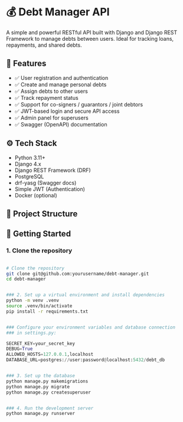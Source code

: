 # 💰 Debt Manager API

A simple and powerful RESTful API built with Django and Django REST Framework to manage debts between users. Ideal for tracking loans, repayments, and shared debts.

## 📌 Features

- ✅ User registration and authentication
- ✅ Create and manage personal debts
- ✅ Assign debts to other users
- ✅ Track repayment status
- ✅ Support for co-signers / guarantors / joint debtors
- ✅ JWT-based login and secure API access
- ✅ Admin panel for superusers
- ✅ Swagger (OpenAPI) documentation

## ⚙️ Tech Stack

- Python 3.11+
- Django 4.x
- Django REST Framework (DRF)
- PostgreSQL
- drf-yasg (Swagger docs)
- Simple JWT (Authentication)
- Docker (optional)

## 🧩 Project Structure



## 🚀 Getting Started

### 1. Clone the repository


```bash

# Clone the repository
git clone git@github.com:yourusername/debt-manager.git
cd debt-manager
```


```bash

### 2. Set up a virtual environment and install dependencies
python -m venv .venv
source .venv/bin/activate
pip install -r requirements.txt

```


```python

### Configure your environment variables and database connection
### in settings.py:

SECRET_KEY=your_secret_key
DEBUG=True
ALLOWED_HOSTS=127.0.0.1,localhost
DATABASE_URL=postgres://user:password@localhost:5432/debt_db

```


```bash

### 3. Set up the database
python manage.py makemigrations
python manage.py migrate
python manage.py createsuperuser

```

```bash

### 4. Run the development server
python manage.py runserver

```

